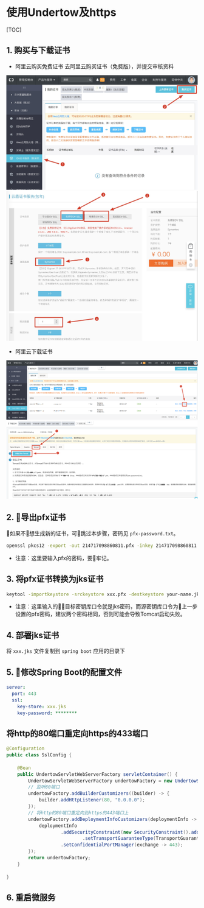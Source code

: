 # 使用Undertow及https

[TOC]

## 1. 购买与下载证书

- 阿里云购买免费证书
 去阿里云购买证书（免费版），并提交审核资料

![阿里云申请证书1](阿里云申请证书1.jpg)
![阿里云申请证书2](阿里云申请证书2.jpg)

- 阿里云下载证书

![阿里云下载证书1](阿里云下载证书1.png)
![阿里云下载证书2](阿里云下载证书2.png)

## 2. 导出pfx证书

如果不想生成新的证书，可跳过本步骤，密码见 ```pfx-password.txt```。

```sh
openssl pkcs12 -export -out 214717098860811.pfx -inkey 214717098860811.key -in 214717098860811.pem
```

- 注意：这里要输入pfx的密码，要牢记。

## 3. 将pfx证书转换为jks证书

```sh
keytool -importkeystore -srckeystore xxx.pfx -destkeystore your-name.jks -srcstoretype PKCS12 -deststoretype JKS
```

- 注意：这里输入的目标密钥库口令就是jks密码，而源密钥库口令为上一步设置的pfx密码，建议两个密码相同，否则可能会导致Tomcat启动失败。

## 4. 部署jks证书

将 ```xxx.jks``` 文件复制到 ```spring boot``` 应用的目录下

## 5. 修改Spring Boot的配置文件

```yml
server:
  port: 443
  ssl:
    key-store: xxx.jks
    key-password: ********
```

## 将http的80端口重定向https的433端口

```java
@Configuration
public class SslConfig {

    @Bean
    public UndertowServletWebServerFactory servletContainer() {
        UndertowServletWebServerFactory undertowFactory = new UndertowServletWebServerFactory();
        // 监听80端口
        undertowFactory.addBuilderCustomizers((builder) -> {
            builder.addHttpListener(80, "0.0.0.0");
        });
        // 将http的80端口重定向到https的443端口上
        undertowFactory.addDeploymentInfoCustomizers(deploymentInfo -> {
            deploymentInfo
                    .addSecurityConstraint(new SecurityConstraint().addWebResourceCollection(new WebResourceCollection().addUrlPattern("/*"))
                            .setTransportGuaranteeType(TransportGuaranteeType.CONFIDENTIAL).setEmptyRoleSemantic(SecurityInfo.EmptyRoleSemantic.PERMIT))
                    .setConfidentialPortManager(exchange -> 443);
        });
        return undertowFactory;
    }

}
```

## 6. 重启微服务